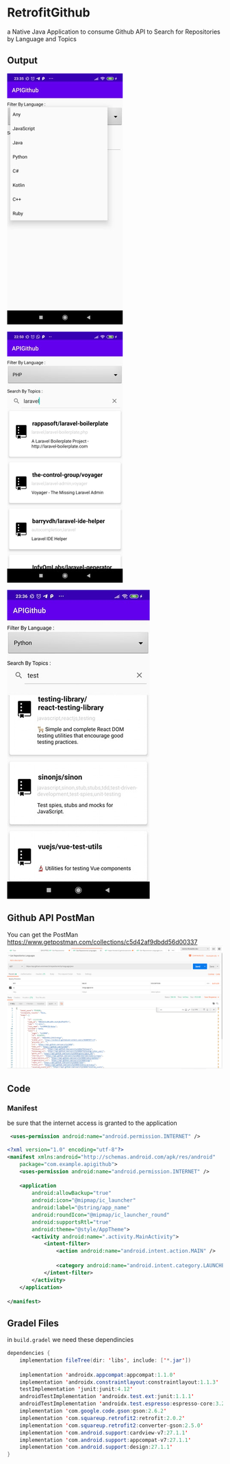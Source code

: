 # RetrofitGithub

a Native Java Application to consume Github API to Search for Repositories by Language and Topics 

## Output 

![topics](docs/languages_filter.jpg)

![topics](docs/laravel.jpg)

![topics](docs/python.jpg)

## Github API PostMan


You can get the PostMan https://www.getpostman.com/collections/c5d42af9dbdd56d00337
![topics](docs/postman.PNG)

## Code 

### Manifest

be sure that the internet access is granted to the application 

```xml
 <uses-permission android:name="android.permission.INTERNET" />
```


```xml
<?xml version="1.0" encoding="utf-8"?>
<manifest xmlns:android="http://schemas.android.com/apk/res/android"
    package="com.example.apigithub">
    <uses-permission android:name="android.permission.INTERNET" />

    <application
        android:allowBackup="true"
        android:icon="@mipmap/ic_launcher"
        android:label="@string/app_name"
        android:roundIcon="@mipmap/ic_launcher_round"
        android:supportsRtl="true"
        android:theme="@style/AppTheme">
        <activity android:name=".activity.MainActivity">
            <intent-filter>
                <action android:name="android.intent.action.MAIN" />

                <category android:name="android.intent.category.LAUNCHER" />
            </intent-filter>
        </activity>
    </application>

</manifest> 
```

## Gradel Files 

in `build.gradel` we need these dependincies 

```java
dependencies {
    implementation fileTree(dir: 'libs', include: ['*.jar'])

    implementation 'androidx.appcompat:appcompat:1.1.0'
    implementation 'androidx.constraintlayout:constraintlayout:1.1.3'
    testImplementation 'junit:junit:4.12'
    androidTestImplementation 'androidx.test.ext:junit:1.1.1'
    androidTestImplementation 'androidx.test.espresso:espresso-core:3.2.0'
    implementation 'com.google.code.gson:gson:2.6.2'
    implementation 'com.squareup.retrofit2:retrofit:2.0.2'
    implementation 'com.squareup.retrofit2:converter-gson:2.5.0'
    implementation 'com.android.support:cardview-v7:27.1.1'
    implementation 'com.android.support:appcompat-v7:27.1.1'
    implementation 'com.android.support:design:27.1.1'
}
```

